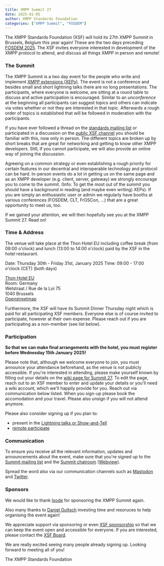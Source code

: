 ```yaml
---
title: XMPP Summit 27
date: 2025-01-05
author: XMPP Standards Foundation
categories: ["XMPP Summit", "FOSDEM"]
---
```


The XMPP Standards Foundation (XSF) will hold its 27th XMPP Summit in Brussels, Belgium this year again!
These are the two days preceding [FOSDEM 2025](https://fosdem.org/2025/).
The XSF invites everyone interested in development of the XMPP protocol to attend, and discuss all things XMPP in person and remote!

### The Summit

The XMPP Summit is a two day event for the people who write and implement [XMPP extensions (XEPs)](https://xmpp.org/extensions/).
The event is not a conference and besides small and short lightning talks there are no long presentations.
The participants, where everyone is welcome, are sitting at a round table to discuss and active participation is encouraged.
Similar to an _unconference_ at the beginning all participants can suggest topics and others can indicate via votes whether or not they are interested in that topic. 
Afterwards a rough order of topics is established that will be followed in moderation with the participants.

If you have ever followed a thread on the [standards mailing list](https://xmpp.org/community/mailing-lists/) or participated in a discussion on the [public XSF channel](https://xmpp.org/community/chat/) you should be familiar with this, now only in person.
The different topics are broken up by short breaks that are great for networking and getting to know other XMPP developers.
Still, if you cannot participate, we will also provide an online way of joining the discussion.

Agreeing on a common strategy or even establishing a rough priority for certain features in our decentral and interoperable technology and protocol can be hard.
In-person events do a lot in getting us on the same page and as an XMPP developer (e.g. client, server, gateway) we strongly encourage you to come to the summit.
(Info: To get the most out of the summit you should have a background in reading (and maybe even writing) XEPs). If you are simply an enthusiastic user or admin we regularly have booths at various conferences (FOSDEM, CLT, FrOSCon, …) that are a great opportunity to meet us, too.

If we gained your attention, we will then hopefully see you at the XMPP Summit 27. Read on!

### Time & Address

The venue will take place at the Thon Hotel EU including coffee break (from 09:00 o'clock) and lunch (13:00 to 14:00 o'clock) paid by the XSF in the hotel restaurant.

Date: Thursday 30th - Friday 31st, January 2025
Time: 09:00 - 17:00 o'clock (CET) (both days)

[Thon Hotel EU](https://www.thonhotels.com/de/hotels/belgien/brussel/thon-hotel-eu/)  
Room: Germany  
Wetstraat / Rue de la Loi 75  
1040 Brussels  
[Openstreetmap](https://osm.org/go/0EoS9cWe0?layers=N&m=)

Furthermore, the XSF will have its Summit Dinner Thursday night which is paid for all participating XSF members.
Everyone else is of course invited to participate, however at their own expense.
Please reach out if you are participating as a non-member (see list below).

### Participation

**So that we can make final arrangements with the hotel, you must register before Wednesday 15th January 2025!**

Please note that, although we welcome everyone to join, you must announce your attendance beforehand, as the venue is not publicly accessible.
If you're interested in attending, please make yourself known by filling out your details on the [wiki page for Summit 27](https://wiki.xmpp.org/web/Conferences/Summit_27).
To edit the page, reach out to an XSF member to enter and update your details or you'll need a wiki account, which we'll happily provide for you.
Reach out via communication below listed.
When you sign-up please book the accomodation and your travel.
Please also unsign if you will not attend anymore.

Please also consider signing up if you plan to:

- present in the [Lightning talks or Show-and-Tell](https://wiki.xmpp.org/web/Conferences/Summit_27#Show-and-tell)
- [remote participate](https://wiki.xmpp.org/web/Conferences/Summit_27#Remote_Participation)

### Communication

To ensure you receive all the relevant information, updates and announcements about the event, make sure that you're signed up to the [Summit mailing list](https://mail.jabber.org/mailman/listinfo/summit) and the [Summit chatroom](xmpp:summit@muc.xmpp.org?join) ([Webview](/chat#converse/room?jid=xsf@muc.xmpp.org)).

Spread the word also via our communication channels such as [Mastodon](https://fosstodon.org/@xmpp) and [Twitter](https://twitter.com/xmpp).

### Sponsors

We would like to thank [Isode](https://www.isode.com/) for sponsoring the XMPP Summit again.

Also many thanks to [Daniel Gultsch](https://gultsch.de/) investing time and resoruces to help organising the event again!

We appreciate support via sponsoring or even [XSF sponsorship](https://xmpp.org/community/sponsorship/) so that we can keep the event open and accessible for everyone. If you are interested, please contact the [XSF Board](https://xmpp.org/contact/).
  
We are really excited seeing many people already signing up. Looking forward to meeting all of you!
  
The XMPP Standards Foundation
